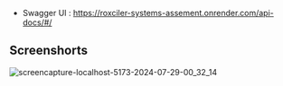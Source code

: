 - Swagger UI : https://roxciler-systems-assement.onrender.com/api-docs/#/

## Screenshorts
![screencapture-localhost-5173-2024-07-29-00_32_14](https://github.com/user-attachments/assets/36260641-c029-4338-81e4-9b6cac0fccac)

